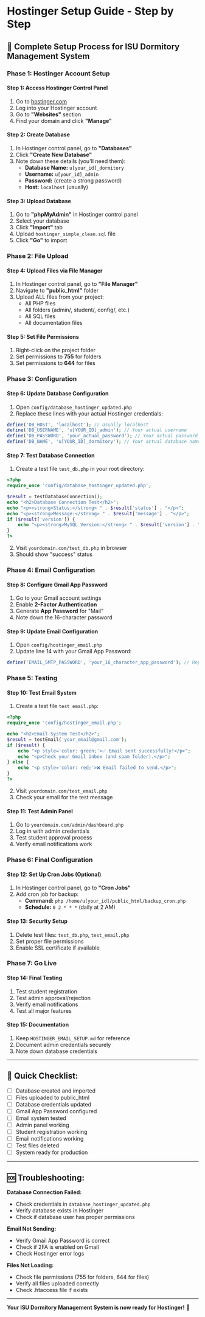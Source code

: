 # Hostinger Setup Guide - Step by Step

## 🚀 **Complete Setup Process for ISU Dormitory Management System**

### **Phase 1: Hostinger Account Setup**

#### **Step 1: Access Hostinger Control Panel**
1. Go to [hostinger.com](https://hostinger.com)
2. Log into your Hostinger account
3. Go to **"Websites"** section
4. Find your domain and click **"Manage"**

#### **Step 2: Create Database**
1. In Hostinger control panel, go to **"Databases"**
2. Click **"Create New Database"**
3. Note down these details (you'll need them):
   - **Database Name:** `u[your_id]_dormitory`
   - **Username:** `u[your_id]_admin`
   - **Password:** (create a strong password)
   - **Host:** `localhost` (usually)

#### **Step 3: Upload Database**
1. Go to **"phpMyAdmin"** in Hostinger control panel
2. Select your database
3. Click **"Import"** tab
4. Upload `hostinger_simple_clean.sql` file
5. Click **"Go"** to import

### **Phase 2: File Upload**

#### **Step 4: Upload Files via File Manager**
1. In Hostinger control panel, go to **"File Manager"**
2. Navigate to **"public_html"** folder
3. Upload ALL files from your project:
   - All PHP files
   - All folders (admin/, student/, config/, etc.)
   - All SQL files
   - All documentation files

#### **Step 5: Set File Permissions**
1. Right-click on the project folder
2. Set permissions to **755** for folders
3. Set permissions to **644** for files

### **Phase 3: Configuration**

#### **Step 6: Update Database Configuration**
1. Open `config/database_hostinger_updated.php`
2. Replace these lines with your actual Hostinger credentials:

```php
define('DB_HOST', 'localhost'); // Usually localhost
define('DB_USERNAME', 'u[YOUR_ID]_admin'); // Your actual username
define('DB_PASSWORD', 'your_actual_password'); // Your actual password
define('DB_NAME', 'u[YOUR_ID]_dormitory'); // Your actual database name
```

#### **Step 7: Test Database Connection**
1. Create a test file `test_db.php` in your root directory:

```php
<?php
require_once 'config/database_hostinger_updated.php';

$result = testDatabaseConnection();
echo "<h2>Database Connection Test</h2>";
echo "<p><strong>Status:</strong> " . $result['status'] . "</p>";
echo "<p><strong>Message:</strong> " . $result['message'] . "</p>";
if ($result['version']) {
    echo "<p><strong>MySQL Version:</strong> " . $result['version'] . "</p>";
}
?>
```

2. Visit `yourdomain.com/test_db.php` in browser
3. Should show "success" status

### **Phase 4: Email Configuration**

#### **Step 8: Configure Gmail App Password**
1. Go to your Gmail account settings
2. Enable **2-Factor Authentication**
3. Generate **App Password** for "Mail"
4. Note down the 16-character password

#### **Step 9: Update Email Configuration**
1. Open `config/hostinger_email.php`
2. Update line 14 with your Gmail App Password:

```php
define('EMAIL_SMTP_PASSWORD', 'your_16_character_app_password'); // Replace this
```

### **Phase 5: Testing**

#### **Step 10: Test Email System**
1. Create a test file `test_email.php`:

```php
<?php
require_once 'config/hostinger_email.php';

echo "<h2>Email System Test</h2>";
$result = testEmail('your_email@gmail.com');
if ($result) {
    echo "<p style='color: green;'>✅ Email sent successfully!</p>";
    echo "<p>Check your Gmail inbox (and spam folder).</p>";
} else {
    echo "<p style='color: red;'>❌ Email failed to send.</p>";
}
?>
```

2. Visit `yourdomain.com/test_email.php`
3. Check your email for the test message

#### **Step 11: Test Admin Panel**
1. Go to `yourdomain.com/admin/dashboard.php`
2. Log in with admin credentials
3. Test student approval process
4. Verify email notifications work

### **Phase 6: Final Configuration**

#### **Step 12: Set Up Cron Jobs (Optional)**
1. In Hostinger control panel, go to **"Cron Jobs"**
2. Add cron job for backup:
   - **Command:** `php /home/u[your_id]/public_html/backup_cron.php`
   - **Schedule:** `0 2 * * *` (daily at 2 AM)

#### **Step 13: Security Setup**
1. Delete test files: `test_db.php`, `test_email.php`
2. Set proper file permissions
3. Enable SSL certificate if available

### **Phase 7: Go Live**

#### **Step 14: Final Testing**
1. Test student registration
2. Test admin approval/rejection
3. Verify email notifications
4. Test all major features

#### **Step 15: Documentation**
1. Keep `HOSTINGER_EMAIL_SETUP.md` for reference
2. Document admin credentials securely
3. Note down database credentials

---

## 🎯 **Quick Checklist:**

- [ ] Database created and imported
- [ ] Files uploaded to public_html
- [ ] Database credentials updated
- [ ] Gmail App Password configured
- [ ] Email system tested
- [ ] Admin panel working
- [ ] Student registration working
- [ ] Email notifications working
- [ ] Test files deleted
- [ ] System ready for production

---

## 🆘 **Troubleshooting:**

**Database Connection Failed:**
- Check credentials in `database_hostinger_updated.php`
- Verify database exists in Hostinger
- Check if database user has proper permissions

**Email Not Sending:**
- Verify Gmail App Password is correct
- Check if 2FA is enabled on Gmail
- Check Hostinger error logs

**Files Not Loading:**
- Check file permissions (755 for folders, 644 for files)
- Verify all files uploaded correctly
- Check .htaccess file if exists

---

**Your ISU Dormitory Management System is now ready for Hostinger!** 🚀
